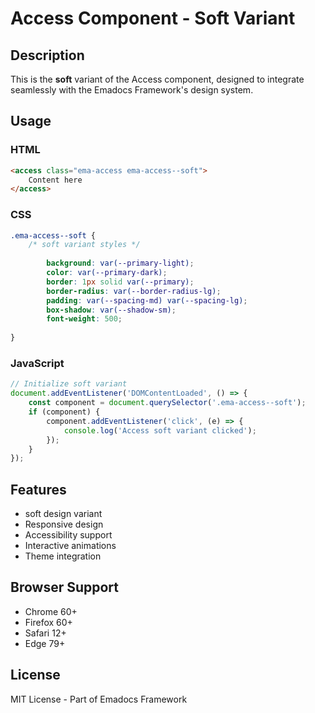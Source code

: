 # Access Component - Soft Variant

## Description
This is the **soft** variant of the Access component, designed to integrate seamlessly with the Emadocs Framework's design system.

## Usage

### HTML
```html
<access class="ema-access ema-access--soft">
    Content here
</access>
```

### CSS
```css
.ema-access--soft {
    /* soft variant styles */
    
        background: var(--primary-light);
        color: var(--primary-dark);
        border: 1px solid var(--primary);
        border-radius: var(--border-radius-lg);
        padding: var(--spacing-md) var(--spacing-lg);
        box-shadow: var(--shadow-sm);
        font-weight: 500;
    
}
```

### JavaScript
```javascript
// Initialize soft variant
document.addEventListener('DOMContentLoaded', () => {
    const component = document.querySelector('.ema-access--soft');
    if (component) {
        component.addEventListener('click', (e) => {
            console.log('Access soft variant clicked');
        });
    }
});
```

## Features
- soft design variant
- Responsive design
- Accessibility support
- Interactive animations
- Theme integration

## Browser Support
- Chrome 60+
- Firefox 60+
- Safari 12+
- Edge 79+

## License
MIT License - Part of Emadocs Framework

